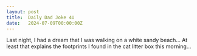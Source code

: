 ```yaml
---
layout: post
title:  Daily Dad Joke 4U
date:   2024-07-09T00:00:00Z
---
```

Last night, I had a dream that I was walking on a white sandy beach... At least that explains the footprints I found in the cat litter box this morning...
